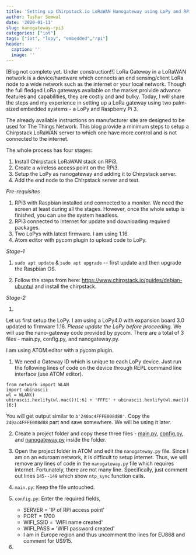 ```yaml
---
title: 'Setting up Chirpstack.io LoRaWAN Nanogateway using LoPy and RPi3'
author: Tushar Semwal
date: '2020-01-11'
slug: nanogateway-rpi3
categories: ["iot"]
tags: ["iot", "lopy", "embedded","rpi"]
header:
  caption: ''
  image: ''
---
```

[Blog not complete yet. Under construction!!]
LoRa Gateway in a LoRaWAN network is a device/hardware which connects an end sensing/client LoRa node to a wide network such as the internet or your local network. Though the full fledged LoRa gateways available on the market proivide advance features and capabilities, they are costly and and bulky. Today, I will share the steps and my experience in setting up a LoRa gateway using two palm-sized embedded systems - a LoPy and Raspberry Pi 3. 

The already available instructions on manufacturer site are designed to be used for The Things Network. This blog provide a minimum steps to setup a Chirpstack LoRaWAN server to which one have more control and is not connected to the internet. 

The whole process has four stages:

1. Install Chirpstack LoRaWAN stack on RPi3.
2. Create a wireless access point on the RPi3.
3. Setup the LoPy as nanogateway and adding it to Chirpstack server.
4. Add the end node to the Chirpstack server and test.

_Pre-requisites_

1. RPi3 with Raspbian installed and connected to a monitor. We need the screen at least during all the stages. However, once the whole setup is finished, you can use the system headless.
2. RPi3 connected to internet for update and downloading required packages.
3. Two LoPys with latest firmware. I am using 1.16.
4. Atom editor with pycom plugin to upload code to LoPy.

_Stage-1_

1. `sudo apt update` & `sudo apt upgrade` -- first update and then upgrade the Raspbian OS.

2. Follow the steps from here: https://www.chirpstack.io/guides/debian-ubuntu/ and install the chirpstack.

_Stage-2_

1. 

Let us first setup the LoPy. I am using a LoPy4.0 with expansion board 3.0 updated to firmware 1.16. _Please update the LoPy before proceeding._ We will use the nano-gateway code provided by pycom. There are a total of 3 files - main.py, config.py, and nanogateway.py.

I am using ATOM editor with a pycom plugin.

1. We need a Gateway ID which is unique to each LoPy device. Just run the following lines of code on the device through REPL command line interface (use ATOM editor).
```
from network import WLAN
import ubinascii
wl = WLAN()
ubinascii.hexlify(wl.mac())[:6] + 'FFFE' + ubinascii.hexlify(wl.mac())[6:]
```
You will get output similar to `b'240ac4FFFE008d88'`. Copy the `240ac4FFFE008d88` part and save somewhere. We will be using it later.

2. Create a project folder and copy these three files - [main.py](https://github.com/pycom/pycom-libraries/blob/master/examples/lorawan-nano-gateway/main.py), [config.py](https://github.com/pycom/pycom-libraries/blob/master/examples/lorawan-nano-gateway/config.py), and [nanogateway.py](https://github.com/pycom/pycom-libraries/blob/master/examples/lorawan-nano-gateway/nanogateway.py) inside the folder.

3. Open the project folder in ATOM and edit the `nanogateway.py` file. Since I am on an eduroam network, it is difficult to setup internet. Thus, we will remove any lines of code in the `nanogateway.py` file which requires internet. Fortunately, there are not many line. Specifically, just comment out lines `145--149` which show `ntp_sync` function calls. 

4. `main.py`: Keep the file untouched.

5. `config.py`: Enter the required fields,
	- SERVER = 'IP of RPi access point'
	- PORT = 1700
	- WIFI_SSID = 'WIFI name created'
	- WIFI_PASS = 'WIFI password created'
	- I am in Europe region and thus uncomment the lines for EU868 and comment for US915.

6. 







